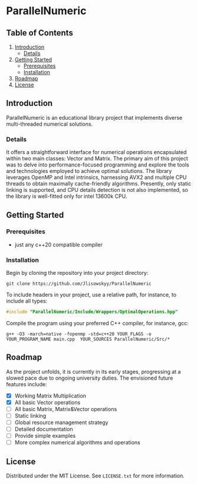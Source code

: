 # ParallelNumeric

## Table of Contents
1. [Introduction](#introduction)
    - [Details](#details)
2. [Getting Started](#getting-started)
    - [Prerequisites](#prerequisites)
    - [Installation](#installation)
3. [Roadmap](#roadmap)
4. [License](#license)
## Introduction

ParallelNumeric is an educational library project that implements diverse multi-threaded numerical solutions. 

### Details

It offers a straightforward interface for numerical operations encapsulated within two main classes: Vector and Matrix. 
The primary aim of this project was to delve into performance-focused programming 
and explore the tools and technologies employed to achieve optimal solutions.
The library leverages OpenMP and Intel intrinsics,
harnessing AVX2 and multiple CPU threads to obtain maximally cache-friendly algorithms.
Presently, only static linking is supported,
and CPU details detection is not also implemented, so the library is well-fitted
only for intel 13600k CPU.

## Getting Started

### Prerequisites

- just any c++20 compatible compiler

### Installation

Begin by cloning the repository into your project directory:
```shell
git clone https://github.com/Jlisowskyy/ParallelNumeric 
```

To include headers in your project, use a relative path, for instance, to include all types:
```C
#include "ParallelNumeric/Include/Wrappers/OptimalOperations.hpp"
```

Compile the program using your preferred C++ compiler, for instance, gcc:
```shell
g++ -O3 -march=native -fopenmp -std=c++20 YOUR_FLAGS -o YOUR_PROGRAM_NAME main.cpp  YOUR_SOURCES ParallelNumeric/Src/*
```
## Roadmap

As the project unfolds, it is currently in its early stages, progressing at a slowed pace due to ongoing university duties. 
The envisioned future features include:

- [x] Working Matrix Multiplication
- [x] All basic Vector operations
- [ ] All basic Matrix, Matrix&Vector operations
- [ ] Static linking
- [ ] Global resource management strategy
- [ ] Detailed documentation
- [ ] Provide simple examples
- [ ] More complex numerical algorithms and operations

## License

Distributed under the MIT License. See `LICENSE.txt` for more information.
